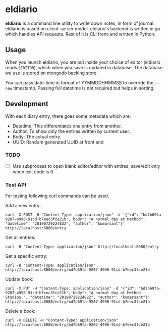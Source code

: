 # eldiario

**eldiario** is a command line utility to write down notes, in form of journal. eldiario is based on client-server model. eldiario's backend is written in go which handles API requests. Rest of it is CLI front-end written in Python.


## Usage

When you launch eldiario, you are put inside your choice of editor (eldiario reads `$EDITOR`), which when you save is updated in database. The database we use is stored on mongodb backing store.

You can pass date-time in format of YYMMDDHHMMSS to override the `--new` timestamp. Passing full datetime is not required but helps in sorting.


<!-- ## Configuration -->


## Development

With each diary entry, there goes some metadata which are:
  - Datetime: This differentiates one entry from another.
  - Author: To show only the entries written by current user.
  - Body: The actual entry.
  - UUID: Random generated UUID at front end


### TODO

 - [ ] Use subprocess to open blank editor/editor with entires, save/edit only when exit code is 0.
 
### Test API

For testing following curl commands can be used.

Add a new entry:

    curl -X POST -H "Content-Type: application/json" -d '{"id": "bd7b69fa-9207-4996-91cd-b7eec3fce21b", body": "A normal day at Method", "datetime": "20190729224822", "author": "kumarsant"}' http://localhost:8080/entry


Get all entries:

    curl -H "Content-Type: application/json" http://localhost:8080/entry

Get a specific entry:

    curl -H "Content-Type: application/json" http://localhost:8080/entry/bd7b69fa-9207-4996-91cd-b7eec3fce21b

Update book:

    curl -X PUT -H "Content-Type: application/json" -d '{"id": "bd7b69fa-9207-4996-91cd-b7eec3fce21b", body": "A normal day at Method Studios.", "datetime": "20190729224822", "author": "kumarsant"}' http://localhost:8080/entry/bd7b69fa-9207-4996-91cd-b7eec3fce21b

Delete a book:

    curl -X DELETE -H "Content-Type: application/json" http://localhost:8080/entry/bd7b69fa-9207-4996-91cd-b7eec3fce21b
